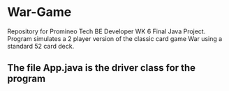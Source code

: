 # War-Game
Repository for Promineo Tech BE Developer WK 6 Final Java Project. Program simulates a 2 player version of the classic card game War using a standard 52 card deck.

## The file App.java is the driver class for the program
